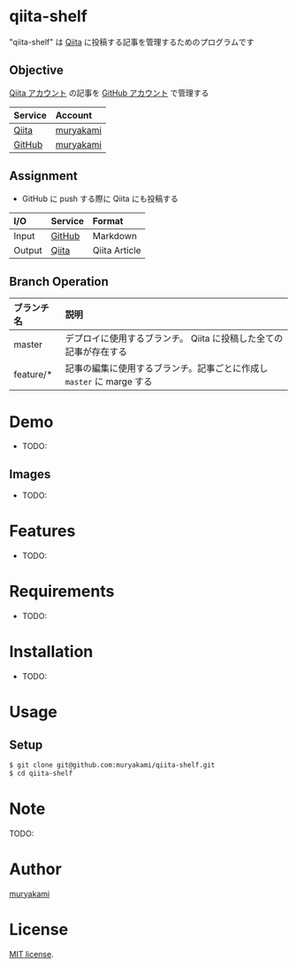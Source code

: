 # qiita-shelf

"qiita-shelf" は [Qiita](https://qiita.com/) に投稿する記事を管理するためのプログラムです

## Objective

[Qiita アカウント](https://qiita.com/muryakami) の記事を [GitHub アカウント](https://github.com/muryakami) で管理する

| Service | Account |
|:-------|:-------|
| [Qiita](https://qiita.com/) | [muryakami](https://qiita.com/muryakami) |
| [GitHub](https://github.com/) | [muryakami](https://github.com/muryakami) |

## Assignment

- GitHub に push する際に Qiita にも投稿する

| I/O | Service | Format |
|:-------|:-------|:-------|
| Input | [GitHub](https://github.com/) | Markdown |
| Output | [Qiita](https://qiita.com/) | Qiita Article |

## Branch Operation

| ブランチ名 | 説明 |
|:-------|:-------|
| master | デプロイに使用するブランチ。 Qiita に投稿した全ての記事が存在する |
| feature/* | 記事の編集に使用するブランチ。記事ごとに作成し `master` に marge する |

# Demo

- TODO:

## Images

- TODO:

# Features

- TODO:

# Requirements

- TODO:

# Installation

- TODO:

# Usage

## Setup

``` bash
$ git clone git@github.com:muryakami/qiita-shelf.git
$ cd qiita-shelf
```

# Note

TODO:

# Author

[muryakami](https://github.com/muryakami)

# License

[MIT license](https://en.wikipedia.org/wiki/MIT_License).
